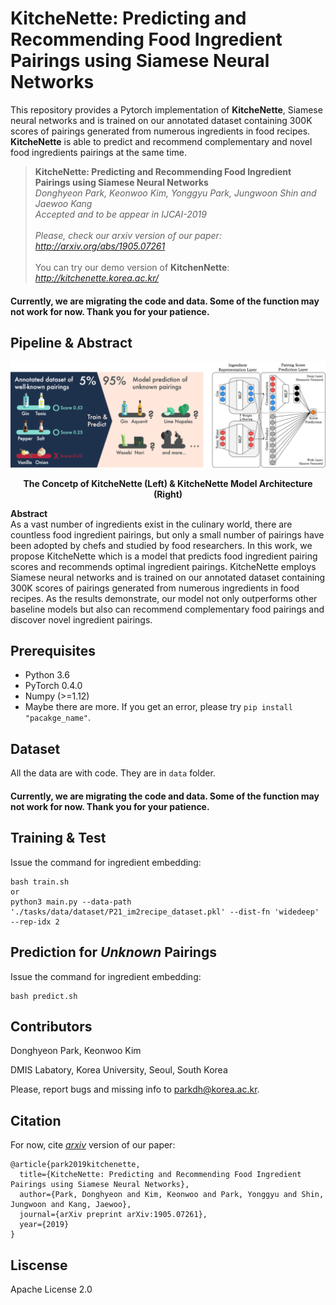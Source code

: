 # KitcheNette: Predicting and Recommending Food Ingredient Pairings using Siamese Neural Networks
This repository provides a Pytorch implementation of **KitcheNette**, Siamese neural networks and is trained on our annotated dataset containing 300K scores of pairings generated from numerous ingredients in food recipes. **KitcheNette** is able to predict and recommend complementary and novel food ingredients pairings at the same time.

> **KitcheNette: Predicting and Recommending Food Ingredient Pairings using Siamese Neural Networks** <br>
> *Donghyeon Park, Keonwoo Kim, Yonggyu Park, Jungwoon Shin and Jaewoo Kang* <br>
> *Accepted and to be appear in IJCAI-2019* <br><br>
> *Please, check our arxiv version of our paper:* <br>
> *http://arxiv.org/abs/1905.07261* <br><br>
> You can try our demo version of **KitchenNette**: <br>
> *http://kitchenette.korea.ac.kr/*

#### Currently, we are migrating the code and data. Some of the function may not work for now. Thank you for your patience.

## Pipeline & Abstract
![figure](/data/figure_together.png)
<p align="center">
  <b> The Concetp of KitcheNette (Left) & KitcheNette Model Architecture (Right) </b>
</p>

**Abstract** <br>
As a vast number of ingredients exist in the culinary world, there are countless food ingredient pairings, but only a small number of pairings have been adopted by chefs and studied by food researchers. In this work, we propose KitcheNette which is a model that predicts food ingredient pairing scores and recommends optimal ingredient pairings. KitcheNette employs Siamese neural networks and is trained on our annotated dataset containing 300K scores of pairings generated from numerous ingredients in food recipes. As the results demonstrate, our model not only outperforms other baseline models but also can recommend complementary food pairings and discover novel ingredient pairings.

## Prerequisites
- Python 3.6
- PyTorch 0.4.0
- Numpy (>=1.12)
- Maybe there are more. If you get an error, please try `pip install "pacakge_name"`.

## Dataset
All the data are with code. They are in `data` folder.

#### Currently, we are migrating the code and data. Some of the function may not work for now. Thank you for your patience.

## Training & Test
Issue the command for ingredient embedding:
```
bash train.sh
or
python3 main.py --data-path './tasks/data/dataset/P21_im2recipe_dataset.pkl' --dist-fn 'widedeep' --rep-idx 2

```
## Prediction for *Unknown* Pairings
Issue the command for ingredient embedding:
```
bash predict.sh
```

## Contributors
Donghyeon Park, Keonwoo Kim

DMIS Labatory, Korea University, Seoul, South Korea

Please, report bugs and missing info to parkdh@korea.ac.kr.

## Citation

For now, cite *[arxiv](http://arxiv.org/abs/1905.07261)* version of our paper:

```
@article{park2019kitchenette,
  title={KitcheNette: Predicting and Recommending Food Ingredient Pairings using Siamese Neural Networks},
  author={Park, Donghyeon and Kim, Keonwoo and Park, Yonggyu and Shin, Jungwoon and Kang, Jaewoo},
  journal={arXiv preprint arXiv:1905.07261},
  year={2019}
}
```

## Liscense
Apache License 2.0
